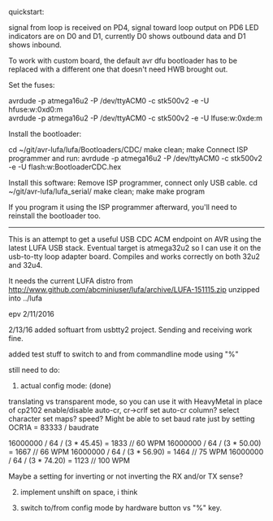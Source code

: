 quickstart: 

signal from loop is received on PD4, signal toward loop output on PD6
LED indicators are on D0 and D1, currently D0 shows outbound data and
D1 shows inbound. 

To work with custom board, the default avr dfu bootloader has to be replaced
with a different one that doesn't need HWB brought out. 

Set the fuses: 

avrdude -p atmega16u2 -P /dev/ttyACM0 -c stk500v2 -e -U hfuse:w:0xd0:m	
avrdude -p atmega16u2 -P /dev/ttyACM0 -c stk500v2 -e -U lfuse:w:0xde:m	

Install the bootloader:

cd ~/git/avr-lufa/lufa/Bootloaders/CDC/
make clean; make
Connect ISP programmer and run: 
avrdude -p atmega16u2 -P /dev/ttyACM0 -c stk500v2 -e -U flash:w:BootloaderCDC.hex

Install this software:
Remove ISP programmer, connect only USB cable.
cd ~/git/avr-lufa/lufa_serial/
make clean; make
make program

If you program it using the ISP programmer afterward, you'll need to reinstall the
bootloader too. 

-------------------------


This is an attempt to get a useful USB CDC ACM endpoint on AVR using the 
latest LUFA USB stack. Eventual target is atmega32u2 so I can use it on the
usb-to-tty loop adapter board. Compiles and works correctly on both 32u2 and 32u4.

It needs the current LUFA distro from 
http://www.github.com/abcminiuser/lufa/archive/LUFA-151115.zip
unzipped into ../lufa

epv 2/11/2016

2/13/16
added softuart from usbtty2 project. 
Sending and receiving work fine. 

added test stuff to switch to and from commandline mode using "%" 

still need to do:

1. actual config mode:  (done)

translating vs transparent mode, so you can use it with HeavyMetal in place of cp2102
enable/disable auto-cr, cr->crlf
set auto-cr column? 
select character set maps?
speed? Might be able to set baud rate just by setting OCR1A = 83333 / baudrate

16000000 / 64 / (3 * 45.45) = 1833 // 60 WPM
16000000 / 64 / (3 * 50.00) = 1667 // 66 WPM
16000000 / 64 / (3 * 56.90) = 1464 // 75 WPM
16000000 / 64 / (3 * 74.20) = 1123 // 100 WPM

Maybe a setting for inverting or not inverting the RX and/or TX sense? 

2. implement unshift on space, i think

3. switch to/from config mode by hardware button vs "%" key. 
